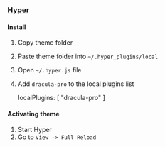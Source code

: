 ### [Hyper](https://hyper.is/)

#### Install

1. Copy theme folder
2. Paste theme folder into `~/.hyper_plugins/local`
3. Open `~/.hyper.js` file
4. Add `dracula-pro` to the local plugins list

    localPlugins: [
    	"dracula-pro"
    ]

#### Activating theme

1.  Start Hyper
2.  Go to `View -> Full Reload`
